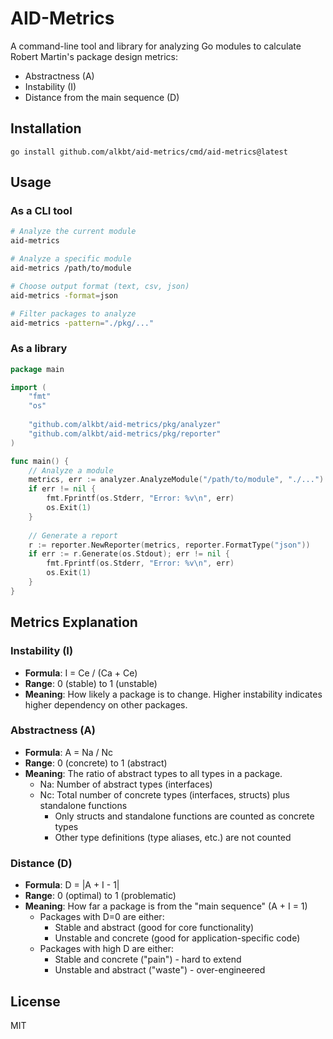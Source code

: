 # AID-Metrics

A command-line tool and library for analyzing Go modules to calculate Robert Martin's package design metrics:
- Abstractness (A)
- Instability (I)
- Distance from the main sequence (D)

## Installation

```
go install github.com/alkbt/aid-metrics/cmd/aid-metrics@latest
```

## Usage

### As a CLI tool

```bash
# Analyze the current module
aid-metrics

# Analyze a specific module
aid-metrics /path/to/module

# Choose output format (text, csv, json)
aid-metrics -format=json

# Filter packages to analyze
aid-metrics -pattern="./pkg/..."
```

### As a library

```go
package main

import (
    "fmt"
    "os"
    
    "github.com/alkbt/aid-metrics/pkg/analyzer"
    "github.com/alkbt/aid-metrics/pkg/reporter"
)

func main() {
    // Analyze a module
    metrics, err := analyzer.AnalyzeModule("/path/to/module", "./...")
    if err != nil {
        fmt.Fprintf(os.Stderr, "Error: %v\n", err)
        os.Exit(1)
    }
    
    // Generate a report
    r := reporter.NewReporter(metrics, reporter.FormatType("json"))
    if err := r.Generate(os.Stdout); err != nil {
        fmt.Fprintf(os.Stderr, "Error: %v\n", err)
        os.Exit(1)
    }
}
```

## Metrics Explanation

### Instability (I)
- **Formula**: I = Ce / (Ca + Ce)
- **Range**: 0 (stable) to 1 (unstable)
- **Meaning**: How likely a package is to change. Higher instability indicates higher dependency on other packages.

### Abstractness (A)
- **Formula**: A = Na / Nc
- **Range**: 0 (concrete) to 1 (abstract)
- **Meaning**: The ratio of abstract types to all types in a package.
  - Na: Number of abstract types (interfaces)
  - Nc: Total number of concrete types (interfaces, structs) plus standalone functions
    - Only structs and standalone functions are counted as concrete types
    - Other type definitions (type aliases, etc.) are not counted

### Distance (D)
- **Formula**: D = |A + I - 1|
- **Range**: 0 (optimal) to 1 (problematic)
- **Meaning**: How far a package is from the "main sequence" (A + I = 1)
  - Packages with D=0 are either:
    - Stable and abstract (good for core functionality)
    - Unstable and concrete (good for application-specific code)
  - Packages with high D are either:
    - Stable and concrete ("pain") - hard to extend
    - Unstable and abstract ("waste") - over-engineered

## License

MIT 